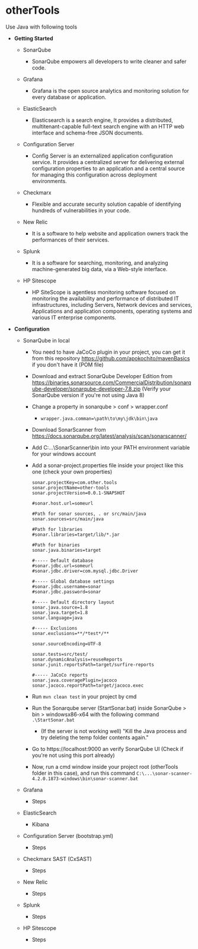 # otherTools

Use Java with following tools

- **Getting Started**
    - SonarQube
        
        - SonarQube empowers all developers to write cleaner and safer code.
        
    - Grafana
    
        - Grafana is the open source analytics and monitoring solution for every database or application.
    
    - ElasticSearch
    
        - Elasticsearch is a search engine, It provides a distributed, multitenant-capable full-text search engine with an HTTP web interface and schema-free JSON documents.
        
    - Configuration Server
    
        - Config Server is an externalized application configuration service. It provides a centralized server for delivering external configuration properties to an application and a central source for managing this configuration across deployment environments.
    
    - Checkmarx
    
        - Flexible and accurate security solution capable of identifying hundreds of vulnerabilities in your code.
        
    - New Relic
    
        - It is a software to help website and application owners track the performances of their services.
        
    - Splunk
    
        - It is a software for searching, monitoring, and analyzing machine-generated big data, via a Web-style interface.
    
    - HP Sitescope
    
        - HP SiteScope is agentless monitoring software focused on monitoring the availability and performance of distributed IT infrastructures, including Servers, Network devices and services, Applications and application components, operating systems and various IT enterprise components.

- **Configuration**

    - SonarQube in local
    
        - You need to have JaCoCo plugin in your project, you can get it from this repository https://github.com/apokochito/mavenBasics if you don't have it (POM file)
        - Download and extract SonarQube Developer Edition from https://binaries.sonarsource.com/CommercialDistribution/sonarqube-developer/sonarqube-developer-7.8.zip (Verify your SonarQube version if you're not using Java 8)
        - Change a property in sonarqube > conf > wrapper.conf
            - `wrapper.java.comman=\path\to\my\jdk\bin\java`
        - Download SonarScanner from https://docs.sonarqube.org/latest/analysis/scan/sonarscanner/
        - Add C:\...\SonarScanner\bin into your PATH environment variable for your windows account
        - Add a sonar-project.properties file inside your project like this one (check your own properties)
            
            ```
            sonar.projectKey=com.other.tools
            sonar.projectName=other-tools
            sonar.projectVersion=0.0.1-SNAPSHOT
            
            #sonar.host.url=someurl
            
            #Path for sonar sources, . or src/main/java
            sonar.sources=src/main/java
            
            #Path for libraries
            #sonar.libraries=target/lib/*.jar
            
            #Path for binaries
            sonar.java.binaries=target
            
            #----- Default database
            #sonar.jdbc.url=someurl
            #sonar.jdbc.driver=com.mysql.jdbc.Driver
            
            #----- Global database settings
            #sonar.jdbc.username=sonar
            #sonar.jdbc.password=sonar
            
            #----- Default directory layout
            sonar.java.source=1.8
            sonar.java.target=1.8
            sonar.language=java
            
            #----- Exclusions
            sonar.exclusions=**/*test*/**
            
            sonar.sourceEncoding=UTF-8
            
            sonar.tests=src/test/
            sonar.dynamicAnalysis=reuseReports
            sonar.junit.reportsPath=target/surfire-reports
            
            #----- JaCoCo reports
            sonar.java.coveragePlugin=jacoco
            sonar.jacoco.reportPath=target/jacoco.exec        
          ```
          
        - Run `mvn clean test` in your project by cmd
        - Run the Sonarqube server (StartSonar.bat) inside SonarQube > bin > windowsx86-x64 with the following command `.\StartSonar.bat`
            - (If the server is not working well) "Kill the Java process and try deleting the temp folder contents again."
        - Go to https://localhost:9000 an verify SonarQube UI (Check if you're not using this port already)
        - Now, run a cmd window inside your project root (otherTools folder in this case), and run this command `C:\...\sonar-scanner-4.2.0.1873-windows\bin\sonar-scanner.bat`
    
    - Grafana
    
        - Steps
    
    - ElasticSearch
      - Kibana
    - Configuration Server (bootstrap.yml)
    
        - Steps
    
    - Checkmarx SAST (CxSAST)
    
        - Steps
    
    - New Relic
    
        - Steps
    
    - Splunk
    
        - Steps
    
    - HP Sitescope
    
        - Steps